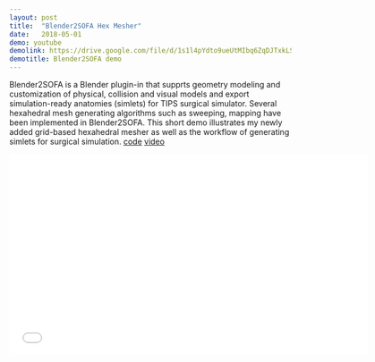 ```yaml
---
layout: post
title:  "Blender2SOFA Hex Mesher"
date:   2018-05-01
demo: youtube
demolink: https://drive.google.com/file/d/1s1l4pYdto9ueUtMIbq6ZqDJTxkLScA79/preview
demotitle: Blender2SOFA demo
---
```

<p class="intro"><span class="dropcap">Blender2SOFA</span> is a Blender plugin-in that supprts geometry modeling and customization of physical, collision and visual models and export simulation-ready anatomies (simlets) for TIPS surgical simulator. Several hexahedral mesh generating algorithms such as sweeping, mapping have been implemented in Blender2SOFA. This short demo illustrates my newly added grid-based hexahedral mesher as well as the workflow of generating simlets for surgical simulation. 
  <a href="https://bitbucket.org/surflab/blender2sofa/src/master/">code</a>
  <a href="https://drive.google.com/file/d/1s1l4pYdto9ueUtMIbq6ZqDJTxkLScA79/view">video</a> </p>

<p align="center">
	<iframe width="640" height="360" src="{{page.demolink}}" title="{{page.title}}" frameborder="0" allow="accelerometer; autoplay; clipboard-write; encrypted-media; gyroscope; picture-in-picture" allowfullscreen></iframe>
</p>

<!-- The new bridging software in TIPS uses Blender exclusively for geometry
modification, starting from basic anatomy created offline; and it extends the graphical
user interface to add annotations that define the simulation behavior of the scene. -->
<!-- at the artist level, where models are combined into scenes of compatible geometry, collision and physics models and default parameters are initialized; and -->
<!-- To summarize, we implemented the following extensions of Blender:
• augmentation of the user interface to annotate geometric models (organs, vessels,
etc.) with tissue behavior and simulation parameters (Figure 4) for numerical softtissue simulation code (co-rotational finite elements, intersection testing, etc.)
• data structures for importing/exporting/storing tetrahedral meshes.
• geometry processing to automatically link objects (see Figure 3).
• automatic extraction of extended Blender data and export to XML format consumable by SOFA for single-click simulation start.
 -->